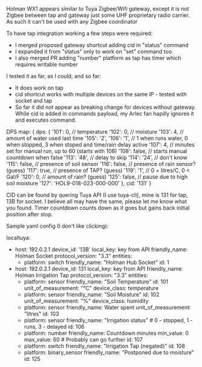 Holman WX1 appears similar to Tuya Zigbee/Wifi gateway, except it is not Zigbee between tap and gateway just some UHF proprietary radio carrier. 
As such it can't be used with any Zigbee coordinator

To have tap integration working a few steps were required:
- I merged proposed gateway shortcut adding cid in "status" command
- I expanded it from "status" only to work on "set" command too.
- I also merged PR adding "number" platform as tap has timer which requires writable number

I tested it as far, as I could, and so far:
- It does work on tap
- cid shortcut works with multiple devices on the same IP - tested with socket and tap
- So far it did not appear as breaking change for devices without gateway. While cid is added in commands payload, my Arlec fan hapilly ignores it and executes command.

DPS map:
{ dps:
   { '101': 0,    // temperature
     '102': 0,    // moisture
     '103': 4,    // amount of water used last time
     '105': '2',
     '106': '1',   // 1 when runs water, 0 when stopped, 3 when stoped and time/rain delay active
     '107': 4,     // minutes set for manual run, up to 60 (starts with 108)
     '108': false, // starts manual countdown when false
     '113': '48',  // delay to skip
     '114': '24',  // don't know
     '115': false, // presence of soil sensor
     '116': false, // presence of rain sensor? (guess)
     '117': true,  // presence of TAP? (guess)
     '119': '1',   // 0 = litres/C, 0 < Gal/F
     '120': 0,     // amount of rain? (guess)
     '125': false, // pause due to high soil moisture
     '127': 'HOL9-018-023-000-000' },
  cid: '131' }

CID can be found by quering Tuya API (I use tuya-cli), mine is 131 for tap, 13B for socket. I believe all may have the same, please let me know what you found.
Timer countdown counts down as it goes but gains back initial position after stop.

Sample yaml config (I don't like clicking):

localtuya:
  - host: 192.0.2.1
    device_id: '13B'
    local_key: key from API
    friendly_name: Holman Socket
    protocol_version: "3.3"
    entities:
      - platform: switch
        friendly_name: "Holman Hub Socket"
        id: 1
  - host: 192.0.2.1
    device_id: 131
    local_key: key from API
    friendly_name: Holman Irrigation Tap
    protocol_version: "3.3"
    entities:
      - platform: sensor
        friendly_name: "Soil Temperature"
        id: 101
        unit_of_measurement: "°C"
        device_class: temperature
      - platform: sensor
        friendly_name: "Soil Moisture"
        id: 102
        unit_of_measurement: "%"
        device_class: humidity
      - platform: sensor
        friendly_name: Water spent
        unit_of_measurement: "litres"
        id: 103
      - platform: sensor
        friendly_name: "Irrigation status"  # 0 - stopped, 1 - runs, 3 - delayed
        id: 106
      - platform: number
        friendly_name: Countdown minutes
        min_value: 0
        max_value: 60   # Probably can go further
        id: 107
      - platform: switch
        friendly_name: "Irrigation Tap (negated)"
        id: 108
      - platform: binary_sensor
        friendly_name: "Postponed due to moisture"
        id: 125

